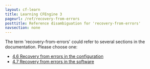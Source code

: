 ```yaml
---
layout: cf-learn
title: Learning CFEngine 3
pageurl: /ref/recovery-from-errors
posttitle: Reference disambiguation for 'recovery-from-errors'
navsection: none
---
```


The term 'recovery-from-errors' could refer to several sections in the documentation. Please choose one:

- [4.6 Recovery from errors in the configuration](https://cfengine.com/manuals/cf3-Reference#Recovery-from-errors-in-the-configuration)
- [4.7 Recovery from errors in the software](https://cfengine.com/manuals/cf3-Reference#Recovery-from-errors-in-the-software)
